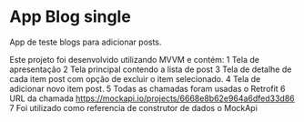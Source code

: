 # App Blog single
App de teste blogs para adicionar posts.

Este projeto foi desenvolvido utilizando MVVM e contém:
1 Tela de apresentação 
2 Tela principal contendo a lista de post 
3 Tela de detalhe de cada item post com opção de excluir o item selecionado.
4 Tela de adicionar novo item post.
5 Todas as chamadas foram usadas o Retrofit 
6 URL da chamada https://mockapi.io/projects/6668e8b62e964a6dfed33d86 
7 Foi utilizado como referencia de construtor de dados o MockApi 
